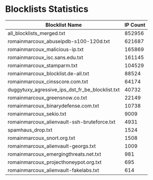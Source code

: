 # Blocklists Statistics
| Blocklist Name | IP Count |
|----|----|
| all_blocklists_merged.txt | 852956 |
| romainmarcoux_abuseipdb-s100-120d.txt | 621687 |
| romainmarcoux_malicious-ip.txt | 165869 |
| romainmarcoux_isc.sans.edu.txt | 161145 |
| romainmarcoux_stamparm.txt | 104529 |
| romainmarcoux_blocklist.de-all.txt | 88524 |
| romainmarcoux_cinsscore.com.txt | 64174 |
| duggytuxy_agressive_ips_dst_fr_be_blocklist.txt | 40732 |
| romainmarcoux_greensnow.co.txt | 22149 |
| romainmarcoux_binarydefense.com.txt | 10738 |
| romainmarcoux_sekio.txt | 9009 |
| romainmarcoux_alienvault-ssh-bruteforce.txt | 4931 |
| spamhaus_drop.txt | 1524 |
| romainmarcoux_snort.org.txt | 1508 |
| romainmarcoux_alienvault-georgs.txt | 1009 |
| romainmarcoux_emergingthreats.net.txt | 981 |
| romainmarcoux_projecthoneypot.org.txt | 695 |
| romainmarcoux_alienvault-fakelabs.txt | 614 |
